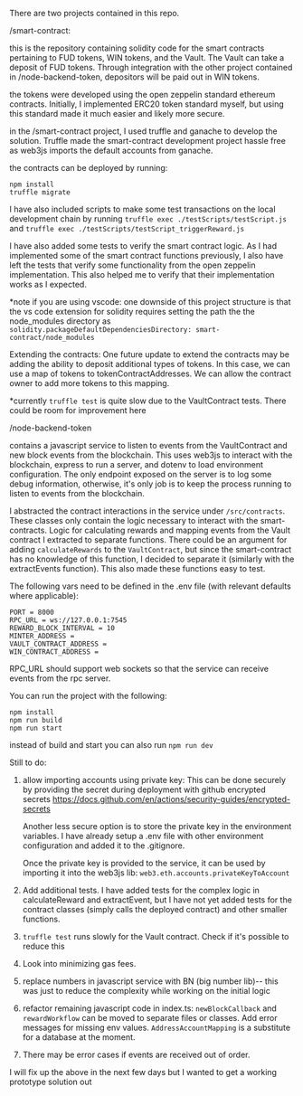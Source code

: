There are two projects contained in this repo.

/smart-contract:

this is the repository containing solidity code for the smart contracts pertaining to FUD tokens, WIN tokens, and the Vault. The Vault can take a deposit of FUD tokens. Through integration with the other project contained in /node-backend-token, depositors will be paid out in WIN tokens.

the tokens were developed using the open zeppelin standard ethereum contracts. Initially, I implemented ERC20 token standard myself, but using this standard made it much easier and likely more secure.

in the /smart-contract project, I used truffle and ganache to develop the solution. Truffle made the smart-contract development project hassle free as web3js imports the default accounts from ganache.

the contracts can be deployed by running:

```
npm install
truffle migrate
```

I have also included scripts to make some test transactions on the local development chain by running `truffle exec ./testScripts/testScript.js` and `truffle exec ./testScripts/testScript_triggerReward.js`

I have also added some tests to verify the smart contract logic. As I had implemented some of the smart contract functions previously, I also have left the tests that verify some functionality from the open zeppelin implementation. This also helped me to verify that their implementation works as I expected.

\*note if you are using vscode:
one downside of this project structure is that the vs code extension for solidity requires setting the path the the node_modules directory as `solidity.packageDefaultDependenciesDirectory: smart-contract/node_modules`

Extending the contracts:
One future update to extend the contracts may be adding the ability to deposit additional types of tokens. In this case, we can use a map of tokens to tokenContractAddresses. We can allow the contract owner to add more tokens to this mapping.

\*currently `truffle test` is quite slow due to the VaultContract tests. There could be room for improvement here

/node-backend-token

contains a javascript service to listen to events from the VaultContract and new block events from the blockchain. This uses web3js to interact with the blockchain, express to run a server, and dotenv to load environment configuration. The only endpoint exposed on the server is to log some debug information, otherwise, it's only job is to keep the process running to listen to events from the blockchain.

I abstracted the contract interactions in the service under `/src/contracts`. These classes only contain the logic necessary to interact with the smart-contracts. Logic for calculating rewards and mapping events from the Vault contract I extracted to separate functions. There could be an argument for adding `calculateRewards` to the `VaultContract`, but since the smart-contract has no knowledge of this function, I decided to separate it (similarly with the extractEvents function). This also made these functions easy to test.

The following vars need to be defined in the .env file (with relevant defaults where applicable):

```
PORT = 8000
RPC_URL = ws://127.0.0.1:7545
REWARD_BLOCK_INTERVAL = 10
MINTER_ADDRESS =
VAULT_CONTRACT_ADDRESS =
WIN_CONTRACT_ADDRESS =
```

RPC_URL should support web sockets so that the service can receive events from the rpc server.

You can run the project with the following:

```
npm install
npm run build
npm run start
```

instead of build and start you can also run `npm run dev`

Still to do:

1. allow importing accounts using private key:
   This can be done securely by providing the secret during deployment with github encrypted secrets
   https://docs.github.com/en/actions/security-guides/encrypted-secrets

   Another less secure option is to store the private key in the environment variables. I have already setup a .env file with other environment configuration and added it to the .gitignore.

   Once the private key is provided to the service, it can be used by importing it into the web3js lib:
   `web3.eth.accounts.privateKeyToAccount`

2. Add additional tests. I have added tests for the complex logic in calculateReward and extractEvent, but I have not yet added tests for the contract classes (simply calls the deployed contract) and other smaller functions.

3. `truffle test` runs slowly for the Vault contract. Check if it's possible to reduce this

4. Look into minimizing gas fees.

5. replace numbers in javascript service with BN (big number lib)-- this was just to reduce the complexity while working on the initial logic

6. refactor remaining javascript code in index.ts: `newBlockCallback` and `rewardWorkflow` can be moved to separate files or classes. Add error messages for missing env values. `AddressAccountMapping` is a substitute for a database at the moment.

7. There may be error cases if events are received out of order.

I will fix up the above in the next few days but I wanted to get a working prototype solution out
